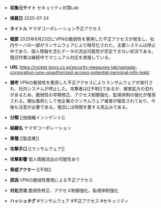 - **収集元サイト**
セキュリティ対策Lab

- **掲載日**
2025-07-24

- **タイトル**
ヤマダコーポレーション不正アクセス

- **概要**
2025年6月23日にVPNの脆弱性を悪用した不正アクセスが発生し、社内サーバの一部がランサムウェアにより暗号化された。主要システムは停止中であり、個人情報を含むデータの流出可能性が否定できない状況である。復旧作業は継続中でマニュアル対応を実施している。

- **URL**
https://rocket-boys.co.jp/security-measures-lab/yamada-corporation-june-unauthorized-access-potential-personal-info-leak/

- **備考**
VPNの脆弱性を悪用した不正アクセスによりランサムウェアが実行され、社内システムが停止した。攻撃者は[[不明]]であるが、被害拡大の恐れがあるため、脆弱性の早期修正、アクセス制御強化、監視体制の強化が推奨される。類似事例として他企業のランサムウェア被害が報告されており、今後も注意が必要である。復旧には時間を要する見込みである。

- **分類**
[[他組織インシデント]]

- **組織名**
ヤマダコーポレーション

- **業種**
[[製造業]]

- **攻撃手口**
[[ランサムウェア]]

- **攻撃影響**
個人情報流出の可能性あり

- **脅威アクター**
[[不明]]

- **原因**
VPNの脆弱性悪用による不正アクセス

- **対処方法**
脆弱性修正、アクセス制御強化、監視体制強化

- **ハッシュタグ**
#ランサムウェア #不正アクセス #セキュリティ
